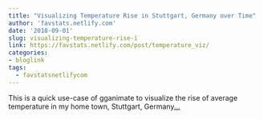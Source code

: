 ```yaml
---
title: "Visualizing Temperature Rise in Stuttgart, Germany over Time"
author: 'favstats.netlify.com'
date: '2018-09-01'
slug: visualizing-temperature-rise-i
link: https://favstats.netlify.com/post/temperature_viz/
categories:
- bloglink
tags:
  - favstatsnetlifycom
---
```


This is a quick use-case of gganimate to visualize the rise of average temperature in my home town, Stuttgart, Germany[... <i class="fas fa-external-link-alt"></i>](https://favstats.netlify.com/post/temperature_viz/)

